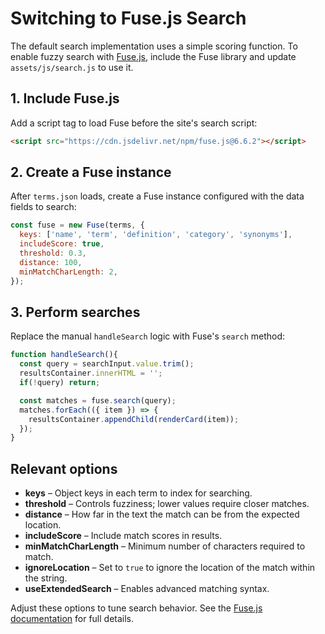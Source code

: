 # Switching to Fuse.js Search

The default search implementation uses a simple scoring function. To enable fuzzy search with [Fuse.js](https://fusejs.io/), include the Fuse library and update `assets/js/search.js` to use it.

## 1. Include Fuse.js

Add a script tag to load Fuse before the site's search script:

```html
<script src="https://cdn.jsdelivr.net/npm/fuse.js@6.6.2"></script>
```

## 2. Create a Fuse instance

After `terms.json` loads, create a Fuse instance configured with the data fields to search:

```js
const fuse = new Fuse(terms, {
  keys: ['name', 'term', 'definition', 'category', 'synonyms'],
  includeScore: true,
  threshold: 0.3,
  distance: 100,
  minMatchCharLength: 2,
});
```

## 3. Perform searches

Replace the manual `handleSearch` logic with Fuse's `search` method:

```js
function handleSearch(){
  const query = searchInput.value.trim();
  resultsContainer.innerHTML = '';
  if(!query) return;

  const matches = fuse.search(query);
  matches.forEach(({ item }) => {
    resultsContainer.appendChild(renderCard(item));
  });
}
```

## Relevant options

* **keys** – Object keys in each term to index for searching.
* **threshold** – Controls fuzziness; lower values require closer matches.
* **distance** – How far in the text the match can be from the expected location.
* **includeScore** – Include match scores in results.
* **minMatchCharLength** – Minimum number of characters required to match.
* **ignoreLocation** – Set to `true` to ignore the location of the match within the string.
* **useExtendedSearch** – Enables advanced matching syntax.

Adjust these options to tune search behavior. See the [Fuse.js documentation](https://fusejs.io/api/options.html) for full details.

